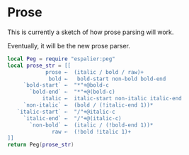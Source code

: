 # Prose

This is currently a sketch of how prose parsing will work.


Eventually, it will be the new prose parser.

```lua
local Peg = require "espalier:peg"
local prose_str = [[
            prose ←  (italic / bold / raw)+
             bold ←   bold-start non-bold bold-end
     `bold-start` ←  "*"+@bold-c
       `bold-end` ←  "*"+@(bold-c)
           italic ←  italic-start non-italic italic-end
     `non-italic` ←  (bold / (!italic-end 1))*
   `italic-start` ←  "/"+@italic-c
     `italic-end` ←  "/"+@(italic-c)
       `non-bold` ←  (italic / (!bold-end 1))*
              raw ←  (!bold !italic 1)+
]]
return Peg(prose_str)
```
